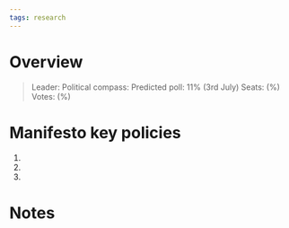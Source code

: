 ```yaml
---
tags: research
---
```

# Overview

> Leader: 
> Political compass: 
> Predicted poll: 11% (3rd July)
> Seats: (%)
> Votes: (%)

# Manifesto key policies

1. 
2. 
3. 

# Notes

